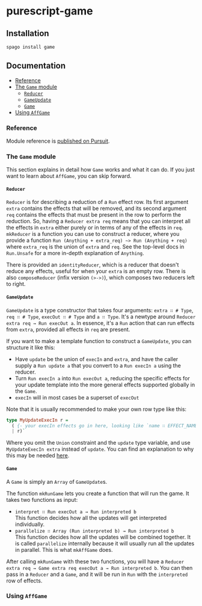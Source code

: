 # purescript-game

## Installation

```sh
spago install game
```

## Documentation

- [Reference](#reference)
- [The `Game` module](#the-game-module)
  - [`Reducer`](#reducer)
  - [`GameUpdate`](#gameupdate)
  - [`Game`](#game)
- [Using `AffGame`](#using-affgame)

### Reference

Module reference is [published on Pursuit](https://pursuit.purescript.org/packages/purescript-game).

### The `Game` module

This section explains in detail how `Game` works and what it can do. If you just
want to learn about `AffGame`, you can skip forward.

#### `Reducer`

`Reducer` is for describing a reduction of a `Run` effect row. Its first
argument `extra` contains the effects that will be removed, and its second
argument `req` contains the effects that must be present in the row to perform
the reduction. So, having a `Reducer extra req` means that you can interpret all
the effects in `extra` either purely or in terms of any of the effects in `req`.
`mkReducer` is a function you can use to construct a reducer, where you provide
a function `Run (Anything + extra_req) ~> Run (Anything + req)` where
`extra_req` is the union of `extra` and `req`. See the top-level docs in
`Run.Unsafe` for a more in-depth explanation of `Anything`.

There is provided an `identityReducer`, which is a reducer that doesn't reduce
any effects, useful for when your `extra` is an empty row. There is also
`composeReducer` (infix version `(>->)`), which composes two reducers left to
right.

#### `GameUpdate`

`GameUpdate` is a type constructor that takes four arguments: `extra ∷ # Type`,
`req ∷ # Type`, `execOut ∷ # Type` and `a ∷ Type`. It's a newtype around
`Reducer extra req → Run execOut a`. In essence, it's a `Run` action that can
run effects from `extra`, provided all effects in `req` are present.

If you want to make a template function to construct a `GameUpdate`, you can
structure it like this:

- Have `update` be the union of `execIn` and `extra`, and have the caller
supply a `Run update a` that you convert to a `Run execIn a` using the reducer.
- Turn `Run execIn a` into `Run execOut a`, reducing the specific effects for
your update template into the more general effects supported globally in the
`Game`.
- `execIn` will in most cases be a superset of `execOut`

Note that it is usually recommended to make your own row type like this:

```purescript
type MyUpdateExecIn r =
  ( {- your execIn effects go in here, looking like `name ∷ EFFECT_NAME` -}
  | r)`
```

Where you omit the `Union` constraint and the `update` type variable, and use
`MyUpdateExecIn extra` instead of `update`. You can find an explanation to why
this may be needed [here](https://github.com/purescript/purescript/issues/3242).

#### `Game`

A `Game` is simply an `Array` of `GameUpdate`s.

The function `mkRunGame` lets you create a function that will run the game. It
takes two functions as input:

- `interpret ∷ Run execOut a → Run interpreted b`  
This function decides how all the updates will get interpreted individually.
- `parallelize ∷ Array (Run interpreted b) → Run interpreted b`  
This function decides how all the updates will be combined together. It is
called `parallelize` internally because it will usually run all the updates in
parallel. This is what `mkAffGame` does.

After calling `mkRunGame` with these two functions, you will have a `Reducer
extra req → Game extra req execOut a → Run interpreted b`. You can then pass in
a `Reducer` and a `Game`, and it will be run in `Run` with the `interpreted` row
of effects.

### Using `AffGame`
